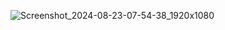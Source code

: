 ![Screenshot_2024-08-23-07-54-38_1920x1080](https://github.com/user-attachments/assets/be07f9cb-58ff-4d3c-9135-c2867385e479)
